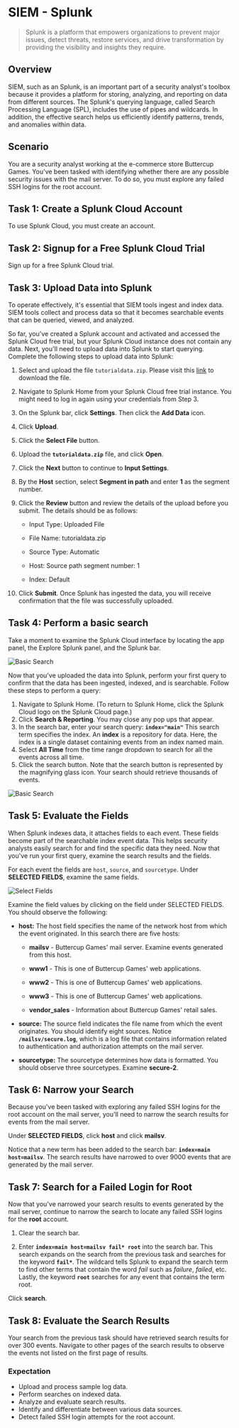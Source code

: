 # SIEM - Splunk 
> Splunk is a platform that empowers organizations to prevent major issues, detect threats, restore services, and drive transformation by providing the visibility and insights they require.

## Overview 
SIEM, such as an Splunk, is an important part of a security analyst's toolbox because it provides a platform for storing, analyzing, and reporting on data from different sources. The Splunk's querying language, called Search Processing Language (SPL), includes the use of pipes and wildcards. In addition, the effective search helps us efficiently identify patterns, trends, and anomalies within data. 

## Scenario 
You are a security analyst working at the e-commerce store Buttercup Games. You've been tasked with identifying whether there are any possible security issues with the mail server. To do so, you must explore any failed SSH logins for the root account.  

## Task 1: Create a Splunk Cloud Account
To use Splunk Cloud, you must create an account.

## Task 2: Signup for a Free Splunk Cloud Trial
Sign up for a free Splunk Cloud trial.

## Task 3: Upload Data into Splunk
To operate effectively, it's essential that SIEM tools ingest and index data. SIEM tools collect and process data so that it becomes searchable events that can be queried, viewed, and analyzed.

So far, you've created a Splunk account and activated and accessed the Splunk Cloud free trial, but your Splunk Cloud instance does not contain any data. Next, you'll need to upload data into Splunk to start querying. Complete the following steps to upload data into Splunk:

1. Select and upload the file `tutorialdata.zip`. Please visit this [link](https://drive.google.com/file/d/1nDz_DZB4ADbD4tvaDa54_l1FoT_jtVy4/view) to download the file.
2. Navigate to Splunk Home from your Splunk Cloud free trial instance. You might need to log in again using your credentials from Step 3.
3. On the Splunk bar, click **Settings**. Then click the **Add Data** icon.
4. Click **Upload**.
5. Click the **Select File** button.
6. Upload the **`tutorialdata.zip`** file, and click **Open**.
7. Click the **Next** button to continue to **Input Settings**.
8. By the **Host** section, select **Segment in path** and enter **1** as the segment number.
9. Click the **Review** button and review the details of the upload before you submit. The details should be as follows: 

    * Input Type: Uploaded File
  
    * File Name: tutorialdata.zip
  
    * Source Type: Automatic
  
    * Host: Source path segment number: 1 
  
    * Index: Default
  
11. Click **Submit**. Once Splunk has ingested the data, you will receive confirmation that the file was successfully uploaded.

## Task 4: Perform a basic search
Take a moment to examine the Splunk Cloud interface by locating the app panel, the Explore Splunk panel, and the Splunk bar.

![Basic Search](https://github.com/user-attachments/assets/06de1e85-82df-49bd-9aed-2ecca6b98733)

Now that you've uploaded the data into Splunk, perform your first query to confirm that the data has been ingested, indexed, and is searchable. Follow these steps to perform a query:

1. Navigate to Splunk Home. (To return to Splunk Home, click the Splunk Cloud logo on the Splunk Cloud page.)
2. Click **Search & Reporting**. You may close any pop ups that appear.
3. In the search bar,  enter your search query:
**`index="main"`**
This search term specifies the index. An **index** is a repository for data. Here, the index is a single dataset containing events from an index named main.
4. Select **All Time** from the time range dropdown to search for all the events across all time.
5. Click the search button. Note that the search button is represented by the magnifying glass icon. Your search should retrieve thousands of events.

![Basic Search](https://github.com/user-attachments/assets/cc69b84b-00da-4543-9cdf-d915d14b5c51)

## Task 5: Evaluate the Fields
When Splunk indexes data, it attaches fields to each event. These fields become part of the searchable index event data. This helps security analysts easily search for and find the specific data they need. Now that you've run your first query, examine the search results and the fields.

For each event the fields are `host`, `source`, and `sourcetype`. Under **SELECTED FIELDS**, examine the same fields.

![Select Fields](https://github.com/user-attachments/assets/4e45e776-3711-48a7-ac66-3e268a294265)

Examine the field values by clicking on the field under SELECTED FIELDS. You should observe the following:

* **host:** The host field specifies the name of the network host from which the event originated. In this search there are five hosts:

  * **mailsv** - Buttercup Games' mail server. Examine events generated from this host.

  * **www1** - This is one of Buttercup Games' web applications.

  * **www2** - This is one of Buttercup Games' web applications.

  * **www3** - This is one of Buttercup Games' web applications.

  * **vendor_sales** - Information about Buttercup Games' retail sales.

* **source:** The source field indicates the file name from which the event originates. You should identify eight sources. Notice **`/mailsv/secure.log`**, which is a log file that contains information related to authentication and authorization attempts on the mail server.

* **sourcetype:** The sourcetype determines how data is formatted. You should observe three sourcetypes. Examine **secure-2**.

## Task 6: Narrow your Search
Because you've been tasked with exploring any failed SSH logins for the root account on the mail server, you'll need to narrow the search results for events from the mail server.

Under **SELECTED FIELDS**, click **host** and click **mailsv**.

Notice that a new term has been added to the search bar: **`index=main host=mailsv`**. The search results have narrowed to over 9000 events that are generated by the mail server.

## Task 7: Search for a Failed Login for Root
Now that you've narrowed your search results to events generated by the mail server, continue to narrow the search to locate any failed SSH logins for the **root** account. 

1. Clear the search bar.

2. Enter **`index=main host=mailsv fail* root`** into the search bar. This search expands on the search from the previous task and searches for the keyword **`fail*`**. The wildcard tells Splunk to expand the search term to find other terms that contain the word *fail* such as *failure*, *failed*, etc. Lastly, the keyword **`root`** searches for any event that contains the term root.

Click **search**.

## Task 8: Evaluate the Search Results

Your search from the previous task should have retrieved search results for over 300 events. Navigate to other pages of the search results to observe the events not listed on the first page of results.

### Expectation
* Upload and process sample log data.
* Perform searches on indexed data.
* Analyze and evaluate search results.
* Identify and differentiate between various data sources.
* Detect failed SSH login attempts for the root account.
